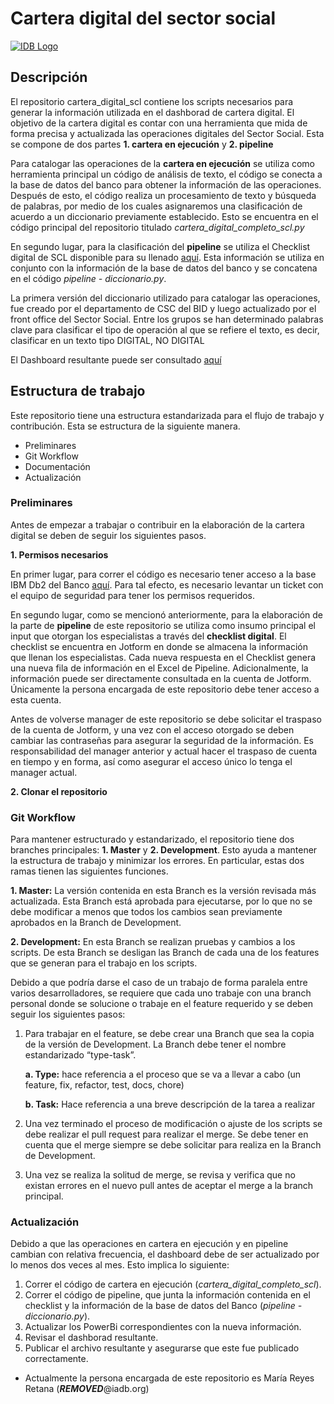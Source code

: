 # Cartera digital del sector social

[![IDB Logo](https://scldata.iadb.org/assets/iadb-7779368a000004449beca0d4fc6f116cc0617572d549edf2ae491e9a17f63778.png)](https://scldata.iadb.org)

## Descripción
El repositorio cartera_digital_scl contiene los scripts necesarios para generar la información utilizada en el dashborad de cartera digital. El objetivo de la cartera digital es contar con una herramienta que mida de forma precisa y actualizada las operaciones digitales del Sector Social. Esta se compone de dos partes **1. cartera en ejecución** y **2. pipeline**

Para catalogar las operaciones de la **cartera en ejecución** se utiliza como herramienta principal un código de análisis de texto, el código se conecta a la base de datos del banco para obtener la información de las operaciones. Después de esto, el código realiza un procesamiento de texto y búsqueda de palabras, por medio de los cuales asignaremos una clasificación de acuerdo a un diccionario previamente establecido. Esto se encuentra en el código principal del repositorio titulado *cartera_digital_completo_scl.py*

En segundo lugar, para la clasificación del **pipeline** se utiliza el Checklist digital de SCL disponible para su llenado [aquí](https://www.jotform.com/form/211395055225047). Esta información se utiliza en conjunto con la información de la base de datos del banco y se concatena en el código *pipeline - diccionario.py*.
 
La primera versión del diccionario utilizado para catalogar las operaciones, fue creado por el departamento de CSC del BID y luego actualizado por el front office del Sector Social. Entre los grupos se han determinado palabras clave para clasificar el tipo de operación al que se refiere el texto, es decir, clasificar en un texto tipo DIGITAL, NO DIGITAL
 
El Dashboard resultante puede ser consultado [aquí](https://app.powerbi.com/groups/me/reports/292b5455-fb3f-4e0a-a719-babd34bf4c2f/ReportSection5810b828c73cd57c2b25?ctid=9dfb1a05-5f1d-449a-8960-62abcb479e7d)

## Estructura de trabajo
Este repositorio tiene una estructura estandarizada para el flujo de trabajo y contribución. Esta se estructura de la siguiente manera. 

  * Preliminares
  * Git Workflow
  * Documentación
  * Actualización

### Preliminares

Antes de empezar a trabajar o contribuir en la elaboración de la cartera digital se deben de seguir los siguientes pasos. 

**1. Permisos necesarios**

En primer lugar, para correr el código es necesario tener acceso a la base IBM Db2 del Banco [aquí](https://slpedw.iadb.org/console/#explore/table). Para tal efecto, es necesario levantar un ticket con el equipo de seguridad para tener los permisos requeridos.

En segundo lugar, como se mencionó anteriormente, para la elaboración de la parte de **pipeline** de este repositorio se utiliza como insumo principal el input que otorgan los especialistas a través del **checklist digital**. El checklist se encuentra en Jotform en donde se almacena la información que llenan los especialistas. Cada nueva respuesta en el Checklist genera una nueva fila de información en el Excel de Pipeline. Adicionalmente, la información puede ser directamente consultada en la cuenta de Jotform. Únicamente la persona encargada de este repositorio debe tener acceso a esta cuenta. 

Antes de volverse manager de este repositorio se debe solicitar el traspaso de la cuenta de Jotform, y una vez con el acceso otorgado se deben cambiar las contraseñas para asegurar la seguridad de la información. Es responsabilidad del manager anterior y actual hacer el traspaso de cuenta en tiempo y en forma, así como asegurar el acceso único 
lo tenga el manager actual.

**2. Clonar el repositorio**

### Git Workflow ###

Para mantener estructurado y estandarizado, el repositorio tiene dos branches principales: **1. Master**
y **2. Development**. Esto ayuda a mantener la estructura de trabajo y minimizar los errores. En particular, estas dos ramas tienen las siguientes funciones.

**1. Master:** La versión contenida en esta Branch es la versión revisada más actualizada. Esta Branch está aprobada para ejecutarse, por lo que no se debe modificar a menos que todos los cambios sean previamente aprobados en la Branch de Development. 

**2. Development:** En esta Branch se realizan pruebas y cambios a los scripts. De esta Branch se desligan las Branch de cada una de los features que se generan para el trabajo en los scripts. 

Debido a que podría darse el caso de un trabajo de forma paralela entre varios desarrolladores, se requiere que cada uno trabaje con una branch personal donde se solucione o trabaje en el feature requerido y se deben seguir los siguientes pasos: 

1) Para trabajar en el feature, se debe crear una Branch que sea la copia de la versión de Development. La Branch debe tener el nombre estandarizado “type-task”.

   **a.	Type:** hace referencia a el proceso que se va a llevar a cabo (un feature, fix, refactor, test, docs, chore)
    
   **b.	Task:** Hace referencia a una breve descripción de la tarea a realizar
    
2) Una vez terminado el proceso de modificación o ajuste de los scripts se debe realizar el pull request para realizar el merge. Se debe tener en cuenta que el merge siempre se debe solicitar para realiza en la Branch de Development. 
3) Una vez se realiza la solitud de merge, se revisa y verifica que no existan errores en el nuevo pull antes de aceptar el merge a la branch principal. 

### Actualización ### 

Debido a que las operaciones en cartera en ejecución y en pipeline cambian con relativa frecuencia, el dashboard debe de ser actualizado por lo menos dos veces al mes. Esto implica lo siguiente:
1. Correr el código de cartera en ejecución (*cartera_digital_completo_scl*). 
2. Correr el código de pipeline, que junta la información contenida en el checklist y la información de la base de datos del Banco (*pipeline - diccionario.py*). 
3. Actualizar los PowerBi correspondientes con la nueva información. 
4. Revisar el dashborad resultante. 
5. Publicar el archivo resultante y asegurarse que este fue publicado correctamente.

- Actualmente la persona encargada de este repositorio es María Reyes Retana (***REMOVED***@iadb.org)
